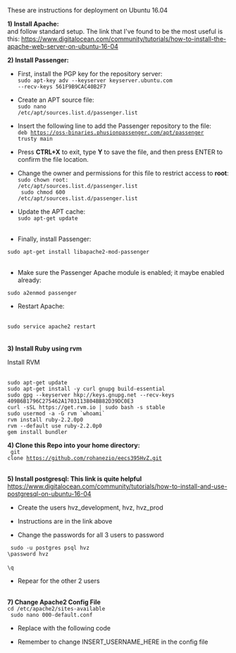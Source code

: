 These are instructions for deployment on Ubuntu 16.04

<b>1) Install Apache:</b></br>
and follow standard setup. The link that I've found to be the most useful is this: https://www.digitalocean.com/community/tutorials/how-to-install-the-apache-web-server-on-ubuntu-16-04</br>

<b>2) Install Passenger:</b> </br>

- First, install the PGP key for the repository server:</br>
<code langs="">sudo apt-key adv --keyserver keyserver.ubuntu.com --recv-keys 561F9B9CAC40B2F7
</code></br>

- Create an APT source file:</br>
<code langs="">sudo nano /etc/apt/sources.list.d/passenger.list
</code></br>

- Insert the following line to add the Passenger repository to the file:</br>
<code langs="">deb https://oss-binaries.phusionpassenger.com/apt/passenger trusty main
</code></br>

- Press <strong>CTRL+X</strong> to exit, type <strong>Y</strong> to save the file, and then press ENTER to confirm the file location.</br>

- Change the owner and permissions for this file to restrict access to <strong>root</strong>:</br>
<code langs="">sudo chown root: /etc/apt/sources.list.d/passenger.list</br>
sudo chmod 600 /etc/apt/sources.list.d/passenger.list
</code></br>

- Update the APT cache:</br>
<code langs="">sudo apt-get update
</code></br>

- Finally, install Passenger:</br>

<code langs="">sudo apt-get install libapache2-mod-passenger
</code></br>

- Make sure the Passenger Apache module is enabled; it maybe enabled already:</br>

<code langs="">sudo a2enmod passenger
</code></br>
- Restart Apache:
</br>
<code langs="">sudo service apache2 restart
</code></br>
</br>
<b> 3) Install Ruby using rvm </b></br>
<p> Install RVM

</p></br>
<code>sudo apt-get update </code></br>
<code>sudo apt-get install -y curl gnupg build-essential </code></br>
<code>sudo gpg --keyserver hkp://keys.gnupg.net --recv-keys 409B6B1796C275462A1703113804BB82D39DC0E3 </code></br>
<code>curl -sSL https://get.rvm.io | sudo bash -s stable </code></br>
<code>sudo usermod -a -G rvm `whoami` </code></br>
<code>rvm install ruby-2.2.0p0 </code></br>
<code>rvm --default use ruby-2.2.0p0 </code></br>
<code>gem install bundler </code></br>

<b> 4) Clone this Repo into your home directory: </b></br>
<code> git clone https://github.com/rohanezio/eecs395HvZ.git </code></br>

<b> 5) Install postgresql: This link is quite helpful </b></br>
https://www.digitalocean.com/community/tutorials/how-to-install-and-use-postgresql-on-ubuntu-16-04 </br>

- Create the users hvz_development, hvz, hvz_prod

- Instructions are in the link above

- Change the passwords for all 3 users to password

 <code> sudo -u postgres psql hvz</code></br>
 <code>\password hvz </code> </br>
 <code>\q</code></br>
- Repear for the other 2 users

 </br>
 <b>7) Change Apache2 Config File </b></br>
 <code>cd /etc/apache2/sites-available</code></br>
 <code> sudo nano 000-default.conf </code></br>
 
- Replace with the following code

- Remember to change INSERT_USERNAME_HERE in the config file
